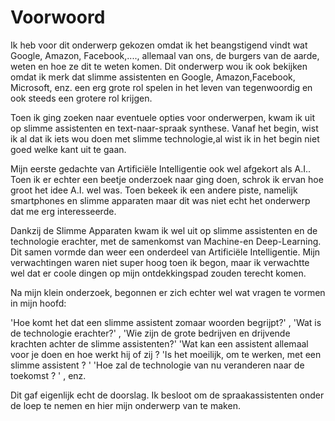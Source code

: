 # Voorwoord

Ik heb voor dit onderwerp gekozen omdat ik het beangstigend vindt wat Google, Amazon, Facebook,...., allemaal van ons, de burgers van de aarde, weten en hoe ze dit te weten komen. Dit onderwerp wou ik ook bekijken omdat ik merk dat slimme assistenten en Google, Amazon,Facebook, Microsoft, enz. een erg grote rol spelen in het leven van tegenwoordig en ook steeds een grotere rol krijgen.

Toen ik ging zoeken naar eventuele opties voor onderwerpen, kwam ik uit op slimme assistenten en text-naar-spraak synthese.
Vanaf het begin, wist ik al dat ik iets wou doen met slimme technologie,al wist ik in het begin niet goed welke kant uit te gaan.

Mijn eerste gedachte van Artificiële Intelligentie ook wel afgekort als A.I.. Toen ik er echter een beetje onderzoek naar ging doen, schrok ik ervan hoe groot het idee A.I. wel was. Toen bekeek ik een andere piste, namelijk smartphones en slimme apparaten maar dit was niet echt het onderwerp dat me erg interesseerde. 

Dankzij de Slimme Apparaten kwam ik wel uit op slimme assistenten en de technologie erachter,  met de samenkomst van Machine-en Deep-Learning. Dit samen vormde dan weer een onderdeel van Artificiële Intelligentie.
Mijn verwachtingen waren niet super hoog toen ik begon, maar ik verwachtte wel dat er coole dingen op mijn ontdekkingspad zouden terecht komen.

Na mijn klein onderzoek,  begonnen er zich echter wel wat vragen te vormen in mijn hoofd:
 
'Hoe komt het dat een slimme assistent zomaar woorden begrijpt?' , 
'Wat is de technologie erachter?' , 
'Wie zijn de grote bedrijven en drijvende krachten achter de slimme assistenten?' 
'Wat kan een assistent allemaal voor je doen en hoe werkt hij of zij ? 
'Is het moeilijk, om te werken, met een slimme assistent ? '
'Hoe zal de technologie van nu veranderen naar de toekomst ? ' , enz.

Dit gaf eigenlijk echt de doorslag. Ik besloot om de spraakassistenten onder de loep te nemen en hier mijn onderwerp van te maken.





